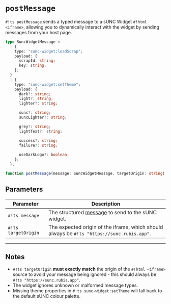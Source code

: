 # `postMessage`

`#!ts postMessage` sends a typed message to a sUNC Widget `#!html <iframe>`, allowing you to dynamically interact with the widget by sending messages from your host page.

```ts
type SuncWidgetMessage =
  | {
    type: "sunc-widget:loadScrap";
    payload: {
      scrapId: string;
      key: string;
    };
  }
  | {
    type: "sunc-widget:setTheme";
    payload: {
      dark?: string;
      light?: string;
      lighter?: string;

      sunc?: string;
      suncLighter?: string;

      grey?: string;
      lightText?: string;

      success?: string;
      failure?: string;
      
      useDarkLogo?: boolean;
    };
  };

function postMessage(message: SuncWidgetMessage, targetOrigin: string): void;
```

## Parameters

| Parameter           | Description                                                                    |
| ------------------- | ------------------------------------------------------------------------------ |
| `#!ts message`      | The structured [message](./MessageType.md) to send to the sUNC widget. |
| `#!ts targetOrigin` | The expected origin of the iframe, which should always be `#!ts "https://sunc.rubis.app"`. |

---

## Notes

- `#!ts targetOrigin` **must exactly match** the origin of the `#!html <iframe>` source to avoid your message being ignored - this should always be `#!ts "https://sunc.rubis.app"`.
- The widget ignores unknown or malformed message types.
- Missing theme properties in `#!ts sunc-widget:setTheme` will fall back to the default sUNC colour palette.
